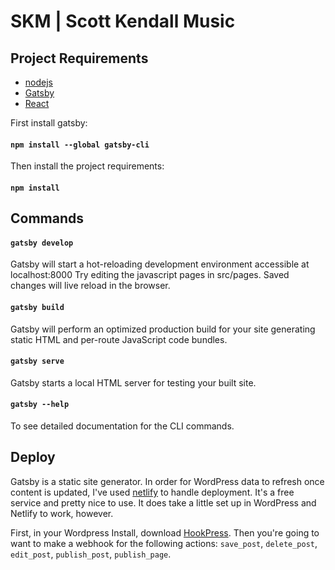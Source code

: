 # SKM | Scott Kendall Music

## Project Requirements

* [nodejs](https://nodejs.org/en/)
* [Gatsby](https://www.gatsbyjs.org/)
* [React](https://reactjs.org)

First install gatsby:

#### `npm install --global gatsby-cli`

Then install the project requirements:

#### `npm install`

## Commands

#### `gatsby develop`

Gatsby will start a hot-reloading development environment accessible at localhost:8000
Try editing the javascript pages in src/pages. Saved changes will live reload in the browser.

#### `gatsby build`

Gatsby will perform an optimized production build for your site generating static HTML and per-route JavaScript code bundles.

#### `gatsby serve`

Gatsby starts a local HTML server for testing your built site.

#### `gatsby --help`
To see detailed documentation for the CLI commands.

## Deploy

Gatsby is a static site generator.  In order for WordPress data to refresh once content is updated, I've used [netlify](https://www.netlify.com/) to handle deployment.  It's a free service and pretty nice to use.  It does take a little set up in WordPress and Netlify to work, however.

First, in your Wordpress Install, download [HookPress](https://wordpress.org/plugins/hookpress/).  Then you're going to want to make a webhook for the following actions: `save_post`, `delete_post`, `edit_post`, `publish_post`, `publish_page`.

